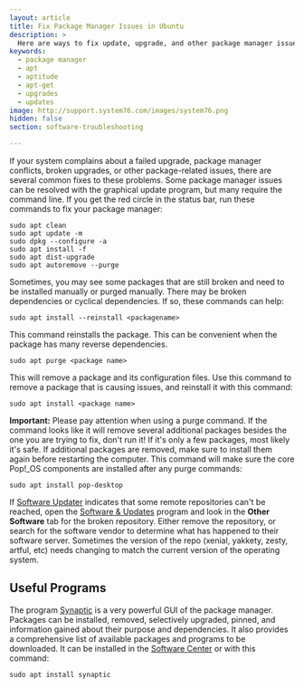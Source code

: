 ```yaml
---
layout: article
title: Fix Package Manager Issues in Ubuntu
description: >
  Here are ways to fix update, upgrade, and other package manager issues.
keywords:
  - package manager
  - apt
  - aptitude
  - apt-get
  - upgrades
  - updates
image: http://support.system76.com/images/system76.png
hidden: false
section: software-troubleshooting

---
```


If your system complains about a failed upgrade, package manager conflicts, broken upgrades, or other package-related issues, there are several common fixes to these problems.  Some package manager issues can be resolved with the graphical update program, but many require the command line.  If you get the red circle in the status bar, run these commands to fix your package manager:

```
sudo apt clean
sudo apt update -m
sudo dpkg --configure -a
sudo apt install -f
sudo apt dist-upgrade
sudo apt autoremove --purge
```

Sometimes, you may see some packages that are still broken and need to be installed manually or purged manually.  There may be broken dependencies or cyclical dependencies.  If so, these commands can help:

```
sudo apt install --reinstall <packagename>
```

This command reinstalls the package.  This can be convenient when the package has many reverse dependencies.

```
sudo apt purge <package name>
```

This will remove a package and its configuration files.  Use this command to remove a package that is causing issues, and reinstall it with this command:

```
sudo apt install <package name>
```

**Important:** Please pay attention when using a purge command.  If the command looks like it will remove several additional packages besides the one you are trying to fix, don't run it!  If it's only a few packages, most likely it's safe.  If additional packages are removed, make sure to install them again before restarting the computer.  This command will make sure the core Pop!_OS components are installed after any purge commands:

```
sudo apt install pop-desktop
```

If <u>Software Updater</u> indicates that some remote repositories can't be reached, open the <u>Software & Updates</u> program and look in the **Other Software** tab for the broken repository.  Either remove the repository, or search for the software vendor to determine what has happened to their software server.  Sometimes the version of the repo (xenial, yakkety, zesty, artful, etc) needs changing to match the current version of the operating system.

## Useful Programs

The program <u>Synaptic</u> is a very powerful GUI of the package manager.  Packages can be installed, removed, selectively upgraded, pinned, and information gained about their purpose and dependencies.  It also provides a comprehensive list of available packages and programs to be downloaded.  It can be installed in the <u>Software Center</u> or with this command:

```
sudo apt install synaptic
```
